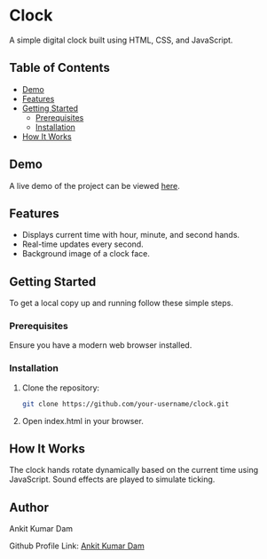 # Clock

A simple digital clock built using HTML, CSS, and JavaScript.

## Table of Contents

- [Demo](#demo)
- [Features](#features)
- [Getting Started](#getting-started)
  - [Prerequisites](#prerequisites)
  - [Installation](#installation)
- [How It Works](#how-it-works)


## Demo

A live demo of the project can be viewed [here](https://clock-git-main-ankit-kumar-dams-projects.vercel.app/).

## Features

- Displays current time with hour, minute, and second hands.
- Real-time updates every second.
- Background image of a clock face.

## Getting Started

To get a local copy up and running follow these simple steps.

### Prerequisites

Ensure you have a modern web browser installed.

### Installation

1. Clone the repository:
   ```sh
   git clone https://github.com/your-username/clock.git
2. Open index.html in your browser.
   
## How It Works
The clock hands rotate dynamically based on the current time using JavaScript. Sound effects are played to simulate ticking.

## Author
Ankit Kumar Dam


Github Profile Link: [Ankit Kumar Dam](https://github.com/myself-ankit18)
